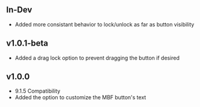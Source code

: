 ## In-Dev

* Added more consistant behavior to lock/unlock as far as button visibility


## v1.0.1-beta

* Added a drag lock option to prevent dragging the button if desired


## v1.0.0

* 9.1.5 Compatibility  
* Added the option to customize the MBF button's text  
    
